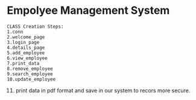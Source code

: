 # Empolyee Management System

<!-- gif not showing due to large size
<p align="center">
  <img src="https://github.com/deepakjaiswal2018/Empolyee-Management-System/demo.gif" alt="Demo" width="850" />
</p>
-->
<!-- A Project which easily handle employee data with mysql database by performing CRUD Operation. -->

```
CLASS Creation Steps:
1.conn
2.welcome_page
3.login_page
4.details_page
5.add_employee
6.view_employee
7.print_data
8.remove_employee
9.search_employee
10.update_employee
```
11. print data in pdf format and save in our system to recors more secure. 
